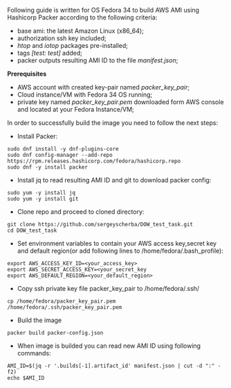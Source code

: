 Following guide is written for OS Fedora 34 to build AWS AMI using Hashicorp Packer according to the following criteria: 
- base ami: the latest Amazon Linux (x86_64);
- authorization ssh key included;
- _htop_ and _iotop_ packages pre-installed;
- tags _[test: test]_ added; 
- packer outputs resulting AMI ID to the file _manifest.json_;

__Prerequisites__
- AWS account with created key-pair named _packer_key_pair_;
- Cloud instance/VM with Fedora 34 OS running;
- private key named _packer_key_pair.pem_ downloaded form AWS console and located at your Fedora Instance/VM;

In order to successfully build the image you need to follow the next steps: 
- Install Packer: 
```
sudo dnf install -y dnf-plugins-core
sudo dnf config-manager --add-repo https://rpm.releases.hashicorp.com/fedora/hashicorp.repo
sudo dnf -y install packer
```
- Install jq to read resulting AMI ID and git to download packer config:
```
sudo yum -y install jq
sudo yum -y install git
```
- Clone repo and proceed to cloned directory:
```
git clone https://github.com/sergeyscherba/DOW_test_task.git
cd DOW_test_task
```
- Set environment variables to contain your AWS access key,secret key and default region(or add following lines to /home/fedora/.bash_profile):
```
export AWS_ACCESS_KEY_ID=<your_access_key>
export AWS_SECRET_ACCESS_KEY=<your_secret_key
export AWS_DEFAULT_REGION=<your_default_region>
```
- Copy ssh private key file packer_key_pair to /home/fedora/.ssh/
```
cp /home/fedora/packer_key_pair.pem /home/fedora/.ssh/packer_key_pair.pem
```
- Build the image
 ``` 
 packer build packer-config.json
 ```
- When image is builded you can read new AMI ID using following commands:
```
AMI_ID=$(jq -r '.builds[-1].artifact_id' manifest.json | cut -d ":" -f2)
echo $AMI_ID
```
